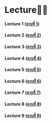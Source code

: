 # Lecture📝📌
#### Lecture 1 ([คาบที่ 1](https://github.com/Buntariga2545/AIPrototype2023/blob/main/Lecture/Lecture%201.pdf))
#### Lecture 2 ([คาบที่ 2](https://github.com/Buntariga2545/AIPrototype2023/blob/main/Lecture/Lecture%202.pdf))
#### Lecture 3 ([คาบที่ 3](https://github.com/Buntariga2545/AIPrototype2023/blob/main/Lecture/Lecture%203.pdf))
#### Lecture 4 ([คาบที่ 4](https://github.com/Buntariga2545/AIPrototype2023/blob/main/Lecture/Lecture%204.pdf))
#### Lecture 5 ([คาบที่ 5](https://github.com/Buntariga2545/AIPrototype2023/blob/main/Lecture/Lecture%205.pdf))
#### Lecture 6 ([คาบที่ 6](https://github.com/Buntariga2545/AIPrototype2023/blob/main/Lecture/Lecture%206.pdf))
#### Lecture 7 ([คาบที่ 7](https://github.com/Buntariga2545/AIPrototype2023/blob/main/Lecture/Lecture%207.pdf))
#### Lecture 8 ([คาบที่ 8](https://github.com/Buntariga2545/AIPrototype2023/blob/main/Lecture/Lecture%208.pdf))
#### Lecture 9 ([คาบที่ 9](https://github.com/Buntariga2545/AIPrototype2023/blob/main/Lecture/Lecture%209.pdf))
